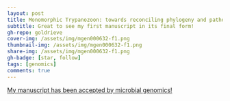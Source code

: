 ```yaml
---
layout: post
title: Monomorphic Trypanozoon: towards reconciling phylogeny and pathologies 
subtitle: Great to see my first manuscript in its final form!
gh-repo: goldrieve
cover-img: /assets/img/mgen000632-f1.png
thumbnail-img: /assets/img/mgen000632-f1.png
share-img: /assets/img/mgen000632-f1.png
gh-badge: [star, follow]
tags: [genomics]
comments: true
---
```


[My manuscript has been accepted by microbial genomics!](https://www.microbiologyresearch.org/content/journal/mgen/10.1099/mgen.0.000632)

